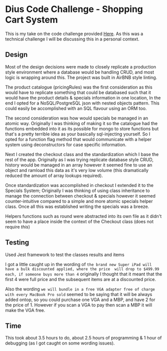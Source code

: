 # Dius Code Challenge - Shopping Cart System 
This is my take on the code challenge provided [Here](CodeChallenge.md). As this was a technical challenge I will be discussing this in a personal context.

## Design
Most of the design decisions were made to closely replicate a production style environment where a database would be handling
CRUD, and most logic is wrapping around this. The project was built in AirBNB style linting. 

The product catalogue (pricingRules) was the first consideration as this would have to replicate something that could be 
databased such that it would have the product details & specials information in one location, In the end I opted for a 
NoSQL/PostgreSQL json with nested objects pattern. This could easily be accomplished with an SQL flavour using an ORM too.

The second consideration was how would specials be managed in an atomic way. Originally I was thinking of making it so the 
catalogue had the functions embedded into it as its possible for mongo to store functions but that's a pretty terrible idea
as your basically sql-injecting yourself. So I opted for a function flag method that would communicate with a helper system
using deconstructors for case specific information.

Next I created the checkout class and the standardization which I base the rest of the app. Originally as I was trying
replicate database style CRUD, history would be managed in an array however it seemed fine to use an object and ramload this
data as it's very low volume (this dramatically reduced the amount of array lookups required).

Once standardization was accomplished in checkout I extended it to the Specials System; Originally I was thinking of using
class inheritance to manage the connection between checkout & specials however it seemed counter-intuitive compared to a 
simple and more atomic specials helper class. Once all this was established writing the specials was a breeze.

Helpers functions such as round were abstracted into its own file as it didn't seem to have a place inside the context of
the Checkout class (does not require *this*)

## Testing
Used Jest framework to test the classes results and items

I got a little caught up in the wording of `the brand new Super iPad will have a bulk discounted applied, where the price 
will drop to $499.99 each, if someone buys more than 4` originally I thought that it meant that the first 4 were full price
and the subsequent items are at a discounted price. 

Also the wording `we will bundle in a free VGA adapter free of charge with every MacBook Pro sold` seemed to be saying that
it will be always added ontop, so you could purchase one VGA and a MBP, and have 2 for the price of 1. However if you scan
a VGA to pay then scan a MBP it will make the VGA free.

## Time
This took about 3.5 hours to do, about 2.5 hours of programming & 1 hour of debugging (as I got caught on some wording 
issues).